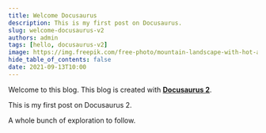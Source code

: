 ```yaml
---
title: Welcome Docusaurus
description: This is my first post on Docusaurus.
slug: welcome-docusaurus-v2
authors: admin
tags: [hello, docusaurus-v2]
image: https://img.freepik.com/free-photo/mountain-landscape-with-hot-air-balloon-dawn-generative-ai_188544-8142.jpg
hide_table_of_contents: false
date: 2021-09-13T10:00
---
```


Welcome to this blog. This blog is created with [**Docusaurus 2**](https://docusaurus.io/).

<!-- truncate -->

This is my first post on Docusaurus 2.

A whole bunch of exploration to follow.
